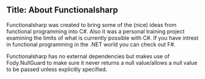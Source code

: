 Title: About Functionalsharp
---
Functionalsharp was created to bring some of the (nice) ideas from functional programming into C#. Also it was a personal training project examining the limits of what is currently possible with C#. If you have intrest in functional programming in the .NET world you can check out F#.

Functionalsharp has no external dependencies but makes use of Fody.NullGuard to make sure it never returns a null value/allows a null value to be passed unless explicitly specified.

